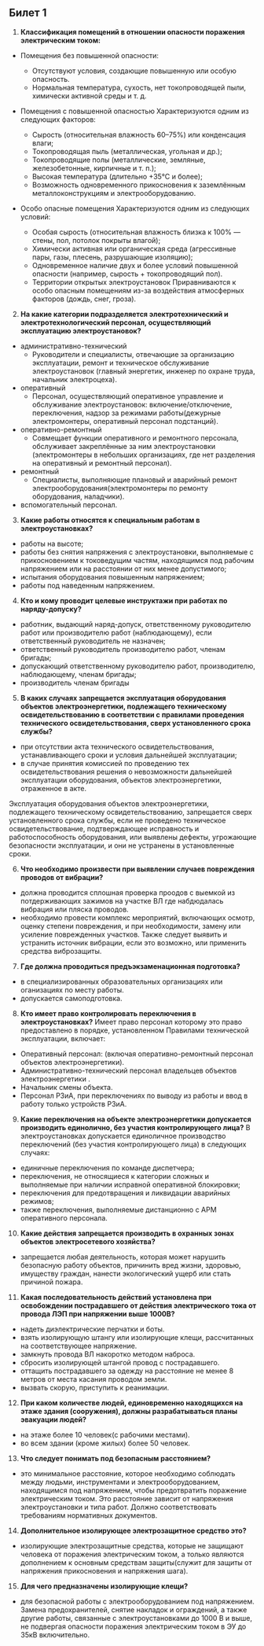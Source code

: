 ## Билет 1
1. **Классификация помещений в отношении опасности поражения электрическим током:**
- Помещения без повышенной опасности:
	- Отсутствуют условия, создающие повышенную или особую опасность.
 	- Нормальная температура, сухость, нет токопроводящей пыли, химически активной среды и т. д.

- Помещения с повышенной опасностью
Характеризуются одним из следующих факторов:
	- Сырость (относительная влажность 60–75%) или конденсация влаги;
	- Токопроводящая пыль (металлическая, угольная и др.);
	- Токопроводящие полы (металлические, земляные, железобетонные, кирпичные и т. п.);
	- Высокая температура (длительно +35°C и более);
	- Возможность одновременного прикосновения к заземлённым металлоконструкциям и электрооборудованию.

- Особо опасные помещения
Характеризуются одним из следующих условий:
	- Особая сырость (относительная влажность близка к 100% — стены, пол, потолок покрыты влагой);
	- Химически активная или органическая среда (агрессивные пары, газы, плесень, разрушающие изоляцию);
	- Одновременное наличие двух и более условий повышенной опасности (например, сырость + токопроводящий пол).
	- Территории открытых электроустановок
Приравниваются к особо опасным помещениям из-за воздействия атмосферных факторов (дождь, снег, гроза).

2. **На какие категории подразделяется электротехнический и электротехнологический персонал, осуществляющий эксплуатацию электроустановок?**
- административно-технический
	- Руководители и специалисты, отвечающие за организацию эксплуатации, ремонт и техническое обслуживание электроустановок (главный энергетик, инженер по охране труда, начальник электроцеха).
- оперативный
	- Персонал, осуществляющий оперативное управление и обслуживание электроустановок: включение/отключение, переключения, надзор за режимами работы(дежурные электромонтеры, оперативный персонал подстанций).
- оперативно-ремонтный
	- Совмещает функции оперативного и ремонтного персонала, обслуживает закреплённые за ним электроустановки (электромонтеры в небольших организациях, где нет разделения на оперативный и ремонтный персонал).
- ремонтный
	- Специалисты, выполняющие плановый и аварийный ремонт электрооборудования(электромонтеры по ремонту оборудования, наладчики).
- вспомогательный персонал.

3. **Какие работы относятся к специальным работам в электроустановках?**
- работы на высоте;
- работы без снятия напряжения с электроустановки, выполняемые с прикосновением к токоведущим частям, находящимся под рабочим напряжением или на расстоянии от них менее допустимого;
- испытания оборудования повышенным напряжением;
- работы под наведенным напряжением.

4. **Кто и кому проводит целевые инструктажи при работах по наряду-допуску?**
- работник, выдающий наряд-допуск, ответственному руководителю работ или производителю работ (наблюдающему), если ответственный руководитель не назначен;
- ответственный руководитель производителю работ, членам бригады;
- допускающий ответственному руководителю работ, производителю, наблюдающему, членам бригады;
- производитель членам бригады

5. **В каких случаях запрещается эксплуатация оборудования объектов электроэнергетики, подлежащего техническому освидетельствованию в соответствии с правилами проведения технического освидетельствования, сверх установленного срока службы?**
- при отсутствии акта технического освидетельствования, устанавливающего сроки и условия дальнейшей эксплуатации;
- в случае принятия комиссией по проведению тех освидетельствования решения о невозможности дальнейшей эксплуатации оборудования, объектов электроэнергетики, отраженное в акте.

Эксплуатация оборудования объектов электроэнергетики, подлежащего техническому освидетельствованию, запрещается сверх установленного срока службы, если не проведено техническое освидетельствование, подтверждающее исправность и работоспособность оборудования, или выявлены дефекты, угрожающие безопасности эксплуатации, и они не устранены в установленные сроки.

6. **Что необходимо произвести при выявлении случаев повреждения проводов от вибрации?**
- должна проводится сплошная проверка проодов с выемкой из потдерживающих зажимов на участке ВЛ где набдюдалась вибрация или пляска проводов.
- необходимо провести комплекс мероприятий, включающих осмотр, оценку степени повреждения, и при необходимости, замену или усиление поврежденных участков. Также следует выявить и устранить источник вибрации, если это возможно, или применить средства виброзащиты.

7. **Где должна проводиться предъэкзаменационная подготовка?**
- в специализированных образовательных организациях или оганизациях по месту работы.
- допускается самоподготовка.

8. **Кто имеет право контролировать переключения в электроустановках?**
Имеет право персонал которому  это право предоставлено в порядке, установленном Правилами технической эксплуатации, включает: 
- Оперативный персонал: (включая оперативно-ремонтный персонал объектов электроэнергетики).
- Административно-технический персонал владельцев объектов электроэнергетики .
- Начальник смены объекта.
- Персонал РЗиА, при переключениях по выводу из работы и ввод в работу только устройств РЗиА.

9. **Какие переключения на объекте электроэнергетики допускается производить единолично, без участия контролирующего лица?**
В электроустановках допускается единоличное производство переключений (без участия контролирующего лица) в следующих случаях: 
- единичные переключения по команде диспетчера;
- переключения, не относящиеся к категории сложных и выполняемые при наличии исправной оперативной блокировки;
- переключения для предотвращения и ликвидации аварийных режимов;
- также переключения, выполняемые дистанционно с АРМ оперативного персонала.

10. **Какие действия запрещается производить в охранных зонах объектов электросетевого хозяйства?**
- запрещается любая деятельность, которая может нарушить безопасную работу объектов, причинить вред жизни, здоровью, имуществу граждан, нанести экологический ущерб или стать причиной пожара.

11. **Какая последовательность действий установлена при освобождении пострадавшего от действия электрического тока от провода ЛЭП при напряжении выше 1000В?**
- надеть диэлектрические перчатки и боты.
- взять изолирующую штангу или изолирующие клещи, рассчитанных на соответствующее напряжение.
- замкнуть провода ВЛ накоротко методом наброса.
- сбросить изолирующей штангой провод с пострадавшего.
- оттащить пострадавшего за одежду на расстояние не менее 8 метров от места касания проводом земли.
- вызвать скорую, приступить к реанимации.

12. **При каком количестве людей, единовременно находящихся на этаже здания (сооружения), должны разрабатываться планы эвакуации людей?**
- на этаже более 10 человек(с рабочими местами).
- во всем здании (кроме жилых) более 50 человек.

13. **Что следует понимать под безопасным расстоянием?**
- это минимальное расстояние, которое необходимо соблюдать между людьми, инструментами и электрооборудованием, находящимся под напряжением, чтобы предотвратить поражение электрическим током. Это расстояние зависит от напряжения электроустановки и типа работ. Должно соответствовать требованиям нормативных документов.

14. **Дополнительное изолирующее электрозащитное средство это?**
- изолирующие электрозащитные средства, которые не защищают человека от поражения электрическим током, а только являются дополнением к основным средствам защиты(служит для защиты от напряжения прикосновения и напряжения шага).

15. **Для чего предназначены изолирующие клещи?**
- для безопасной работы с электрооборудованием под напряжением. Замена предохранителей, снятие накладок и ограждений, а также другие работы, связанные с электроустановками до 1000 В и выше, не подвергая опасности поражения электрическим током в ЭУ до 35кВ включительно.
